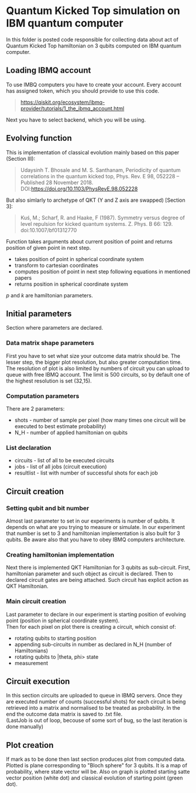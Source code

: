 # Quantum Kicked Top simulation on IBM quantum computer
In this folder is posted code responsible for collecting data about act of Quantum Kicked Top hamiltonian on 3 qubits computed on IBM quantum computer.

## Loading IBMQ account
To use IMBQ computers you have to create your account. Every account has assigned token, which you should provide to use this code.
>https://qiskit.org/ecosystem/ibmq-provider/tutorials/1_the_ibmq_account.html  

Next you have to select backend, which you will be using.

## Evolving function
This is implementation of classical evolution mainly based on this paper (Section III):   
> Udaysinh T. Bhosale and M. S. Santhanam, Periodicity of quantum correlations in the quantum kicked top, Phys. Rev. E 98, 052228 – Published 28 November 2018. DOI:https://doi.org/10.1103/PhysRevE.98.052228

But also simlarly to archetype of QKT (Y and Z axis are swapped) [Section 3]:  
> Kuś, M.; Scharf, R. and Haake, F (1987). Symmetry versus degree of level repulsion for kicked quantum systems. Z. Phys. B 66: 129. doi:10.1007/bf01312770   

Function takes arguments about current position of point and returns position of given point in next step. 
 - takes position of point in spherical coordinate system
 - transform to cartesian coordinates
 - computes position of point in next step following equations in mentioned papers
 - returns position in spherical coordinate system

*p* and *k* are hamiltonian parameters.

## Initial parameters
Section where parameters are declared.

### Data matrix shape parameters
First you have to set what size your outcome data matrix should be. The lesser step, the bigger plot resolution, but also greater computation time.
The resolution of plot is also limited by numbers of circuit you can upload to queue with free IBMQ account. The limit is 500 circuits, so by default one of the highest resolution is set (32,15).

### Computation parameters
There are 2 parameters:
- shots - number of sample per pixel (how many times one circuit will be executed to best estimate probability)
- N_H - number of applied hamiltonian on qubits

### List declaration
- circuits - list of all to be executed circuits
- jobs - list of all jobs (circuit execution)
- resultlist - list with number of successful shots for each job

## Circuit creation

### Setting qubit and bit number
Almost last parameter to set in our experiments is number of qubits.
It depends on what are you trying to measure or simulate.
In our experiment that number is set to 3 and hamiltonian implementation is also built for 3 qubits.
Be aware also that you have to obey IBMQ computers architecture.

### Creating hamiltonian implementation
Next there is implemented QKT Hamiltonian for 3 qubits as sub-circuit.
First, hamiltonian parameter and such object as circuit is declared.
Then to declared circuit gates are being attached. Such circuit has explicit action as QKT Hamiltonian.

### Main circuit creation  
Last parameter to declare in our experiment is starting position of evolving point (position in spherical coordinate system).  
Then for each pixel on plot there is creating a circuit, which consist of:  
- rotating qubits to starting position
- appending sub-circuits in number as declared in N_H (number of Hamiltonians)
- rotating qubits to |theta, phi> state
- measurement

## Circuit execution
In this section circuits are uploaded to queue in IBMQ servers. Once they are executed number of counts (successful shots) for each circuit is being retrieved into a matrix and normalised to be treated as probability. In the end the outcome data matrix is saved to .txt file.  
(LastJob is out of loop, becouse of some sort of bug, so the last iteration is done manually)

## Plot creation
If mark as to be done then last section produces plot from computed data.
Plotted is plane corresponding to "Bloch sphere" for 3 qubits. It is a map of probability, where state vector will be.
Also on graph is plotted starting satte vector position (white dot) and classical evolution of starting point (green dot).

